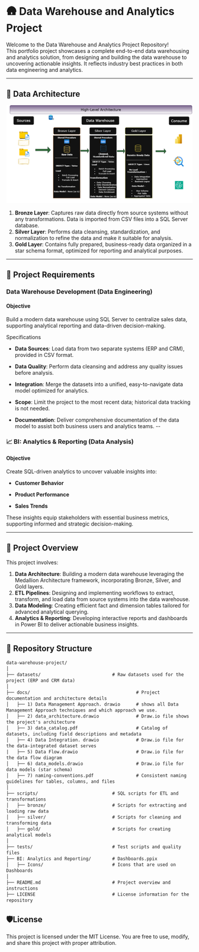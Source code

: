 # 🛖 Data Warehouse and Analytics Project

Welcome to the Data Warehouse and Analytics Project Repository!                       
This portfolio project showcases a complete end-to-end data warehousing and analytics solution, from designing and building the data warehouse to uncovering actionable insights. It reflects industry best practices in both data engineering and analytics.

---
## 🎯 Data Architecture
![Data Architecture](Docs/2-Data_Architecture.png)

1. **Bronze Layer**: Captures raw data directly from source systems without any transformations. Data is imported from CSV files into a SQL Server database.
2. **Silver Layer**: Performs data cleansing, standardization, and normalization to refine the data and make it suitable for analysis.
3. **Gold Layer**: Contains fully prepared, business-ready data organized in a star schema format, optimized for reporting and analytical purposes.
---
## 📝 Project Requirements
### Data Warehouse Development (Data Engineering)
#### Objective
Build a modern data warehouse using SQL Server to centralize sales data, supporting analytical reporting and data-driven decision-making.

Specifications

- **Data Sources**: Load data from two separate systems (ERP and CRM), provided in CSV format.

- **Data Quality**: Perform data cleansing and address any quality issues before analysis.

- **Integration**: Merge the datasets into a unified, easy-to-navigate data model optimized for analytics.

- **Scope**: Limit the project to the most recent data; historical data tracking is not needed.

- **Documentation**: Deliver comprehensive documentation of the data model to assist both business users and analytics teams.
--
### 📈 BI: Analytics & Reporting (Data Analysis)
#### Objective
Create SQL-driven analytics to uncover valuable insights into:

- **Customer Behavior**

- **Product Performance**

- **Sales Trends**

These insights equip stakeholders with essential business metrics, supporting informed and strategic decision-making.

---
## 📌 Project Overview

This project involves:
1. **Data Architecture**: Building a modern data warehouse leveraging the Medallion Architecture framework, incorporating Bronze, Silver, and Gold layers.
2. **ETL Pipelines**: Designing and implementing workflows to extract, transform, and load data from source systems into the data warehouse.
3. **Data Modeling**: Creating efficient fact and dimension tables tailored for advanced analytical querying.
4. **Analytics & Reporting**: Developing interactive reports and dashboards in Power BI to deliver actionable business insights.

---

## 📂 Repository Structure
```
data-warehouse-project/
│
├── datasets/                           # Raw datasets used for the project (ERP and CRM data)
│
├── docs/                                        # Project documentation and architecture details
│   ├── 1) Data Management Approach. drawio      # shows all Data Management Approach techniques and which approach we use.
│   ├── 2) data_architecture.drawio              # Draw.io file shows the project's architecture
│   ├── 3) data_catalog.pdf                      # Catalog of datasets, including field descriptions and metadata
│   ├── 4) Data Integration. drawio              # Draw.io file for the data-integrated dataset serves
|   ├── 5) Data Flow.drawio                      # Draw.io file for the data flow diagram
│   ├── 6) data_models.drawio                    # Draw.io file for data models (star schema)
│   ├── 7) naming-conventions.pdf                # Consistent naming guidelines for tables, columns, and files
│
├── scripts/                            # SQL scripts for ETL and transformations
│   ├── bronze/                         # Scripts for extracting and loading raw data
│   ├── silver/                         # Scripts for cleaning and transforming data
│   ├── gold/                           # Scripts for creating analytical models
│
├── tests/                              # Test scripts and quality files
├── BI: Analytics and Reporting/        # Dashboards.ppix
│   ├── Icons/                          # Icons that are used on Dashboards
│
├── README.md                           # Project overview and instructions
├── LICENSE                             # License information for the repository
```

 ## 🛡️License

This project is licensed under the MIT License. You are free to use, modify, and share this project with proper attribution.













